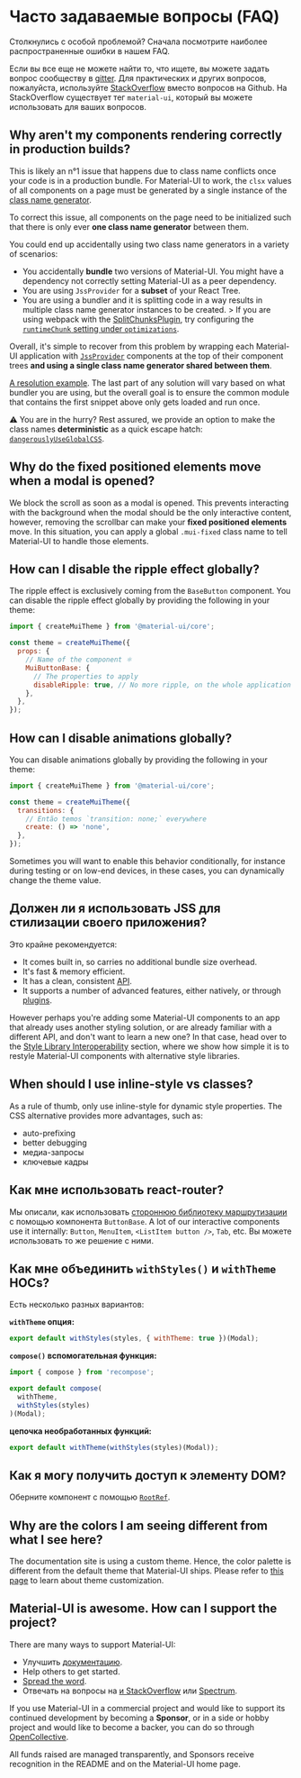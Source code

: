 # Часто задаваемые вопросы (FAQ)

<p class="description">Столкнулись с особой проблемой? Сначала посмотрите наиболее распространенные ошибки в нашем FAQ.</p>

Если вы все еще не можете найти то, что ищете, вы можете задать вопрос сообществу в [gitter](https://gitter.im/mui-org/material-ui). Для практических и других вопросов, пожалуйста, используйте [StackOverflow](https://stackoverflow.com/questions/tagged/material-ui) вместо вопросов на Github. На StackOverflow существует тег `material-ui`, который вы можете использовать для ваших вопросов.

## Why aren't my components rendering correctly in production builds?

This is likely an n°1 issue that happens due to class name conflicts once your code is in a production bundle. For Material-UI to work, the `clsx` values of all components on a page must be generated by a single instance of the [class name generator](/customization/css-in-js/#creategenerateclassname-options-class-name-generator).

To correct this issue, all components on the page need to be initialized such that there is only ever **one class name generator** between them.

You could end up accidentally using two class name generators in a variety of scenarios:

- You accidentally **bundle** two versions of Material-UI. You might have a dependency not correctly setting Material-UI as a peer dependency.
- You are using `JssProvider` for a **subset** of your React Tree.
- You are using a bundler and it is splitting code in a way results in multiple class name generator instances to be created. > If you are using webpack with the [SplitChunksPlugin](https://webpack.js.org/plugins/split-chunks-plugin/), try configuring the [`runtimeChunk` setting under `optimizations`](https://webpack.js.org/configuration/optimization/#optimization-runtimechunk).

Overall, it's simple to recover from this problem by wrapping each Material-UI application with [`JssProvider`](/customization/css-in-js/#jssprovider) components at the top of their component trees **and using a single class name generator shared between them**.

[A resolution example](/customization/css-in-js/#jssprovider). The last part of any solution will vary based on what bundler you are using, but the overall goal is to ensure the common module that contains the first snippet above only gets loaded and run once.

⚠️ You are in the hurry? Rest assured, we provide an option to make the class names **deterministic** as a quick escape hatch: [`dangerouslyUseGlobalCSS`](/customization/css-in-js/#global-css).

## Why do the fixed positioned elements move when a modal is opened?

We block the scroll as soon as a modal is opened. This prevents interacting with the background when the modal should be the only interactive content, however, removing the scrollbar can make your **fixed positioned elements** move. In this situation, you can apply a global `.mui-fixed` class name to tell Material-UI to handle those elements.

## How can I disable the ripple effect globally?

The ripple effect is exclusively coming from the `BaseButton` component. You can disable the ripple effect globally by providing the following in your theme:

```js
import { createMuiTheme } from '@material-ui/core';

const theme = createMuiTheme({
  props: {
    // Name of the component ⚛️
    MuiButtonBase: {
      // The properties to apply
      disableRipple: true, // No more ripple, on the whole application 
    },
  },
});
```

## How can I disable animations globally?

You can disable animations globally by providing the following in your theme:

```js
import { createMuiTheme } from '@material-ui/core';

const theme = createMuiTheme({
  transitions: {
    // Então temos `transition: none;` everywhere
    create: () => 'none',
  },
});
```

Sometimes you will want to enable this behavior conditionally, for instance during testing or on low-end devices, in these cases, you can dynamically change the theme value.

## Должен ли я использовать JSS для стилизации своего приложения?

Это крайне рекомендуется:

- It comes built in, so carries no additional bundle size overhead.
- It's fast & memory efficient.
- It has a clean, consistent [API](https://cssinjs.org/json-api/).
- It supports a number of advanced features, either natively, or through [plugins](https://cssinjs.org/plugins/).

However perhaps you're adding some Material-UI components to an app that already uses another styling solution, or are already familiar with a different API, and don't want to learn a new one? In that case, head over to the [Style Library Interoperability](/guides/interoperability/) section, where we show how simple it is to restyle Material-UI components with alternative style libraries.

## When should I use inline-style vs classes?

As a rule of thumb, only use inline-style for dynamic style properties. The CSS alternative provides more advantages, such as:

- auto-prefixing
- better debugging
- медиа-запросы
- ключевые кадры

## Как мне использовать react-router?

Мы описали, как использовать [стороннюю библиотеку маршрутизации](/demos/buttons/#third-party-routing-library) с помощью компонента `ButtonBase`. A lot of our interactive components use it internally: `Button`, `MenuItem`, `<ListItem button />`, `Tab`, etc. Вы можете использовать то же решение с ними.

## Как мне объединить `withStyles()` и `withTheme` HOCs?

Есть несколько разных вариантов:

**`withTheme` опция:**

```js
export default withStyles(styles, { withTheme: true })(Modal);
```

**`compose()` вспомогательная функция:**

```js
import { compose } from 'recompose';

export default compose(
  withTheme,
  withStyles(styles)
)(Modal);
```

**цепочка необработанных функций:**

```js
export default withTheme(withStyles(styles)(Modal));
```

## Как я могу получить доступ к элементу DOM?

Оберните компонент с помощью [`RootRef`](/api/root-ref/).

## Why are the colors I am seeing different from what I see here?

The documentation site is using a custom theme. Hence, the color palette is different from the default theme that Material-UI ships. Please refer to [this page](/customization/themes/) to learn about theme customization.

## Material-UI is awesome. How can I support the project?

There are many ways to support Material-UI:

- Улучшить [документацию](https://github.com/mui-org/material-ui/tree/next/docs).
- Help others to get started.
- [Spread the word](https://twitter.com/MaterialUI).
- Отвечать на вопросы на [и StackOverflow](https://stackoverflow.com/questions/tagged/material-ui) или [Spectrum](https://spectrum.chat/material-ui).

If you use Material-UI in a commercial project and would like to support its continued development by becoming a **Sponsor**, or in a side or hobby project and would like to become a backer, you can do so through [OpenCollective](https://opencollective.com/material-ui).

All funds raised are managed transparently, and Sponsors receive recognition in the README and on the Material-UI home page.